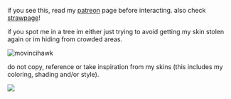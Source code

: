 if you see this, read my [patreon](https://www.patreon.com/justdem4n/about) page before interacting. also check [strawpage](https://justdem4n.straw.page)!

if you spot me in a tree im either just trying to avoid getting my skin stolen again or im hiding from crowded areas.

![movincihawk](https://github.com/user-attachments/assets/e9626678-badd-414e-9933-6798ab905a2e)

do not copy, reference or take inspiration from my skins (this includes my coloring, shading and/or style).

![](https://komarev.com/ghpvc/?username=justDem4n&color=396675)
